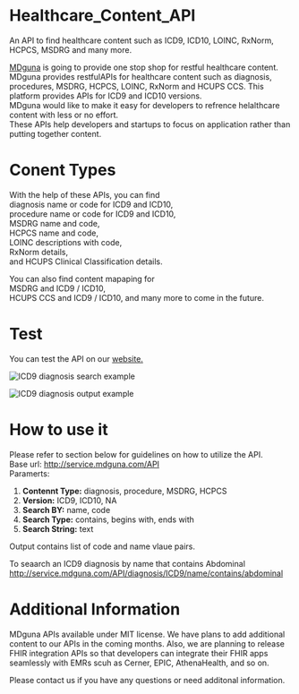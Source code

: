 # Healthcare_Content_API
An API to find healthcare content such as ICD9, ICD10, LOINC, RxNorm, HCPCS, MSDRG and many more.

<a href="http://www.mdguna.com">MDguna</a> is going to provide one stop shop for restful healthcare content. </br>
MDguna provides restfulAPIs for healthcare content such as diagnosis, procedures, MSDRG, HCPCS, LOINC, RxNorm and HCUPS
CCS. This platform provides APIs for ICD9 and ICD10 versions. </br>
MDguna would like to make it easy for developers to refrence helalthcare content with less or no effort. </br>
These APIs help developers and startups to focus on application rather than putting together content. </br>

# Conent Types
With the help of these APIs, you can find </br>
diagnosis name or code for ICD9 and ICD10, </br>
procedure name or code for ICD9 and ICD10, </br>
MSDRG name and code, </br>
HCPCS name and code, </br>
LOINC descriptions with code, </br>
RxNorm details,</br>
and HCUPS Clinical Classification details.</br>

You can also find content mapaping for </br>
MSDRG and ICD9 / ICD10, </br>
HCUPS CCS and ICD9 / ICD10, and many more to come in the future. </br>

# Test
You can test the API on our <a href="http://mdguna.com/#/page-API">website.</a></br>

![ICD9 diagnosis search example](https://github.com/MDguna/Healthcare_Content_API/blob/master/images/diag_test.png)

![ICD9 diagnosis output example](https://github.com/MDguna/Healthcare_Content_API/blob/master/images/diag_output.png)

# How to use it
Please refer to section below for guidelines on how to utilize the API.</br>
Base url: http://service.mdguna.com/API </br>
Paramerts: </br>
1. <b>Contennt Type:</b> diagnosis, procedure, MSDRG, HCPCS
2. <b>Version:</b> ICD9, ICD10, NA
3. <b>Search BY:</b> name, code
4. <b>Search Type:</b> contains, begins with, ends with
5. <b>Search String:</b> text

Output contains list of code and name vlaue pairs.

To seaarch an ICD9 diagnosis by name that contains Abdominal </br>
http://service.mdguna.com/API/diagnosis/ICD9/name/contains/abdominal </br>

# Additional Information
MDguna APIs available under MIT license. We have plans to add additional content to our APIs in
the coming months. Also, we are planning to release FHIR integration APIs so that developers
can integrate their FHIR apps seamlessly with EMRs scuh as Cerner, EPIC, AthenaHealth, and so
on.

Please contact us if you have any questions or need additonal information.
